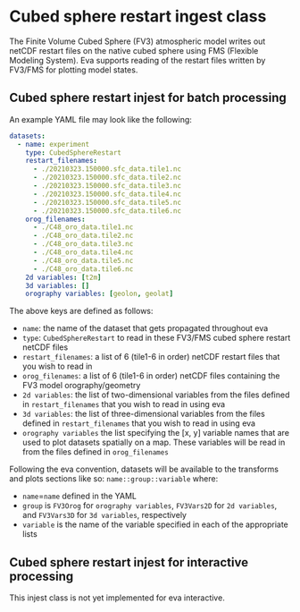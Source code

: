 # Cubed sphere restart ingest class
The Finite Volume Cubed Sphere (FV3) atmospheric model writes out netCDF restart files on the native cubed sphere using FMS (Flexible Modeling System). Eva supports reading of the restart files written by FV3/FMS for plotting model states.


## Cubed sphere restart injest for batch processing

An example YAML file may look like the following:
``` yaml
datasets:
  - name: experiment
    type: CubedSphereRestart
    restart_filenames:
      - ./20210323.150000.sfc_data.tile1.nc
      - ./20210323.150000.sfc_data.tile2.nc
      - ./20210323.150000.sfc_data.tile3.nc
      - ./20210323.150000.sfc_data.tile4.nc
      - ./20210323.150000.sfc_data.tile5.nc
      - ./20210323.150000.sfc_data.tile6.nc
    orog_filenames:
      - ./C48_oro_data.tile1.nc
      - ./C48_oro_data.tile2.nc
      - ./C48_oro_data.tile3.nc
      - ./C48_oro_data.tile4.nc
      - ./C48_oro_data.tile5.nc
      - ./C48_oro_data.tile6.nc
    2d variables: [t2m]
    3d variables: []
    orography variables: [geolon, geolat]
```

The above keys are defined as follows:

- `name`: the name of the dataset that gets propagated throughout eva
- `type`: `CubedSphereRestart` to read in these FV3/FMS cubed sphere restart netCDF files 
- `restart_filenames`: a list of 6 (tile1-6 in order) netCDF restart files that you wish to read in
- `orog_filenames`: a list of 6 (tile1-6 in order) netCDF files containing the FV3 model orography/geometry
- `2d variables`: the list of two-dimensional variables from the files defined in `restart_filenames` that you wish to read in using eva
- `3d variables`: the list of three-dimensional variables from the files defined in `restart_filenames` that you wish to read in using eva
- `orography variables` the list specifying the [x, y] variable names that are used to plot datasets spatially on a map. These variables will be read in from the files defined in `orog_filenames`

Following the eva convention, datasets will be available to the transforms and plots sections like so:
`name::group::variable`
where:
- `name`=`name` defined in the YAML
- `group` is `FV3Orog` for `orography variables`, `FV3Vars2D` for `2d variables`, and `FV3Vars3D` for `3d variables`, respectively
- `variable` is the name of the variable specified in each of the appropriate lists


## Cubed sphere restart injest for interactive processing

This injest class is not yet implemented for eva interactive.

